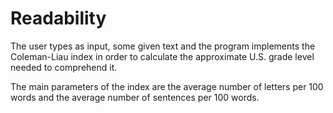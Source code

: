 # Readability
The user types as input, some given text and the program implements the Coleman-Liau index in order to calculate the approximate U.S. grade level needed to comprehend it.

The main parameters of the index are the average number of letters per 100 words and the average number of sentences per 100 words.
